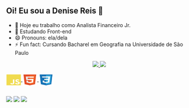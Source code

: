 ## Oi! Eu sou a Denise Reis 👋

- 🔭 Hoje eu trabalho como Analista Financeiro Jr.
- 🌱 Estudando Front-end 
- 😄 Pronouns: ela/dela
- ⚡ Fun fact: Cursando Bacharel em Geografia na Universidade de São Paulo

<div align="center">
  <a href="https://github.com/De-Reis">
  <img height="180em" src="https://github-readme-stats.vercel.app/api?username=De-Reis&show_icons=true&theme=dracula&include_all_commits=true&count_private=true"/>
  <img height="180em" src="https://github-readme-stats.vercel.app/api/top-langs/?username=De-Reis&layout=compact&langs_count=7&theme=dracula"/>
</div>

  <div style="display: inline_block"><br>
  <img align="center" alt="De-Js" height="30" width="40" src="https://raw.githubusercontent.com/devicons/devicon/master/icons/javascript/javascript-plain.svg">
  <img align="center" alt="De-HTML" height="30" width="40" src="https://raw.githubusercontent.com/devicons/devicon/master/icons/html5/html5-original.svg">
  <img align="center" alt="De-CSS" height="30" width="40" src="https://raw.githubusercontent.com/devicons/devicon/master/icons/css3/css3-original.svg">
  
 </div>
  
##
  
<div>
  <a href="https://www.instagram.com/denisexreis/?hl=pt-br" target="_blank"><img src="https://img.shields.io/badge/-Instagram-%23E4405F?style=for-the-badge&logo=instagram&logoColor=white" target="_blank"></a>
 	<a href = "mailto:dederh.reis@gmail.com"><img src="https://img.shields.io/badge/-Gmail-%23333?style=for-the-badge&logo=gmail&logoColor=white" target="_blank"></a>
  <a href="https://www.linkedin.com/in/denise-reis-0a643b7b/" target="_blank"><img src="https://img.shields.io/badge/-LinkedIn-%230077B5?style=for-the-badge&logo=linkedin&logoColor=white" target="_blank"></a>
  
</div>
  
  
  
